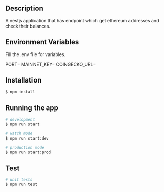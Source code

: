## Description

A nestjs application that has endpoint which get ethereum addresses and check their balances.

## Environment Variables
Fill the .env file for variables.

PORT=
MAINNET_KEY=
COINGECKO_URL=

## Installation

```bash
$ npm install
```

## Running the app

```bash
# development
$ npm run start

# watch mode
$ npm run start:dev

# production mode
$ npm run start:prod
```

## Test

```bash
# unit tests
$ npm run test

